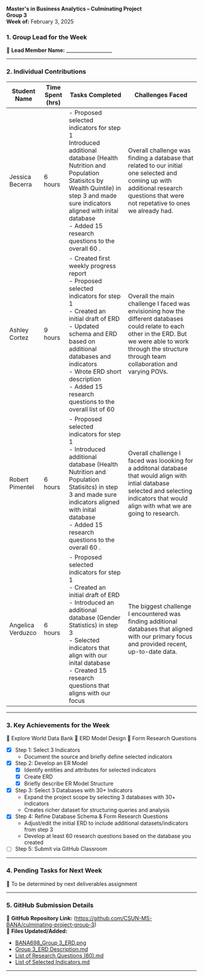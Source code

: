 

**Master's in Business Analytics – Culminating Project**  
**Group 3**  
**Week of:** February 3, 2025  

### 1. Group Lead for the Week
📌 **Lead Member Name:** ___________________  

---

### 2. Individual Contributions
| **Student Name**  | **Time Spent (hrs)** | **Tasks Completed** | **Challenges Faced** |
|----------|----------|----------|----------|
| Jessica Becerra | 6 hours | - Proposed selected indicators for step 1 <br> Introduced additional database (Health Nutrition and Population Statisitcs by Wealth Quintile) in step 3 and made sure indicators aligned with inital database <br> - Added 15 research questions to the overall 60 .| Overall challenge was finding a database that related to our initial one selected and coming up with additional research questions that were not repetative to ones we already had. |
| Ashley Cortez |9 hours| - Created first weekly progress report <br> - Proposed selected indicators for step 1 <br> - Created an initial draft of ERD <br> - Updated schema and ERD based on additional databases and indicators <br> - Wrote ERD short description <br> - Added 15 research questions to the overall list of 60|Overall the main challenge I faced was envisioning how the different databases could relate to each other in the ERD. But we were able to work through the structure through team collaboration and varying POVs.|
| Robert Pimentel |6 hours| - Proposed selected indicators for step 1 <br> - Introduced additional database (Health Nutrition and Population Statisitcs) in step 3 and made sure indicators aligned with inital database <br> - Added 15 research questions to the overall 60 . |Overall challenge I faced was loooking for a additonal database that would align with intial database selected and selecting indicators that would align with what we are going to research.|
| Angelica Verduzco |6 hours|- Proposed selected indicators for step 1 <br> - Created an initial draft of ERD <br> - Introduced an additional database (Gender Statistics) in step 3 <br> - Selected indicators that align with our inital database  <br> - Created 15 research questions that aligns with our focus | The biggest challenge I encountered was finding additional databases that aligned with our primary focus and provided recent, up-to-date data. |

---

### 3. Key Achievements for the Week
📌 Explore World Data Bank
📌 ERD Model Design
📌 Form Research Questions

- [x] Step 1: Select 3 Indicators
  - Document the source and briefly define selected indicators
- [x] Step 2: Develop an ER Model
  - [x] Identify entities and attributes for selected indicators
  - [x] Create ERD
  - [x] Briefly describe ER Model Structure
- [x] Step 3: Select 3 Databases with 30+ Indicators
  - Expand the project scope by selecting 3 databases with 30+ indicators
  - Creates richer dataset for structuring queries and analysis
- [x] Step 4: Refine Database Schema & Form Research Questions
  - Adjust/edit the initial ERD to include additional datasets/indicators from step 3
  - Develop at least 60 research questions based on the database you created
- [ ] Step 5: Submit via GitHub Classroom

---

### 4. Pending Tasks for Next Week
📌 To be determined by next deliverables assignment 

---

### 5. GitHub Submission Details
🔗 **GitHub Repository Link:** (https://github.com/CSUN-MS-BANA/culminating-project-group-3)  
📁 **Files Updated/Added:**  
- [BANA698_Group 3_ERD.png](https://github.com/CSUN-MS-BANA/culminating-project-group-3/blob/main/Week%201%20Deliverables/BANA698_Group%203_ERD.png)  
- [Group 3_ERD Description.md](https://github.com/CSUN-MS-BANA/culminating-project-group-3/blob/main/Week%201%20Deliverables/Group%203_ERD%20Description.md)  
- [List of Research Questions (60).md](https://github.com/CSUN-MS-BANA/culminating-project-group-3/blob/main/Week%201%20Deliverables/List%20of%20Research%20Questions%20(60).md)
- [List of Selected Indicators.md](https://github.com/CSUN-MS-BANA/culminating-project-group-3/blob/main/Week%201%20Deliverables/List%20of%20Selected%20Indicators.md)

---
